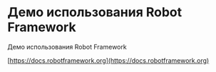 # Демо использования Robot Framework

Демо использования Robot Framework

[https://docs.robotframework.org](https://docs.robotframework.org)